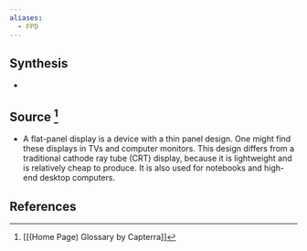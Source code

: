 ```yaml
---
aliases:
  - FPD
---
```

## Synthesis
- 
## Source [^1]
- A flat-panel display is a device with a thin panel design. One might find these displays in TVs and computer monitors. This design differs from a traditional cathode ray tube (CRT) display, because it is lightweight and is relatively cheap to produce. It is also used for notebooks and high-end desktop computers.
## References

[^1]: [[(Home Page) Glossary by Capterra]]